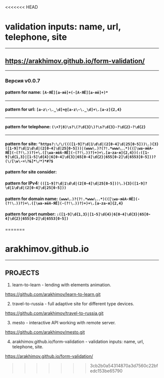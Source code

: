 <<<<<<< HEAD
# validation inputs: name, url, telephone, site
---
## https://arakhimov.github.io/form-validation/
---
### Версия v0.0.7

#### pattern for name: ```[А-ЯЁ][а-яё]+(-[А-ЯЁ][а-яё]+)*```
---
#### pattern for url: ```[a-z\-\._\d]+@[a-z\-\._\d]+\.[a-z]{2,4}```
---
#### pattern for telephone: ```(\+7|8)\s?\(?\d{3}\)?\s?\d{3}-?\d{2}-?\d{2}```
---
#### pattern for site: ```^https?:\/\/((([1-9]?\d|1\d\d|(2[0-4]\d|25[0-5]))\.){3}([1-9]?\d|1\d\d|(2[0-4]\d|25[0-5]))|(www\.)?(?!.*www\..*)(([\wа-яёА-ЯЁ](-(?!\.))?)+\.([\wа-яёА-ЯЁ](-(?!\.))?)+)+\.[a-zа-я]{2,4})(:([1-9]\d{1,3}|[1-5]\d{4}|6[0-4]\d{3}|65[0-4]\d{2}|655[0-2]\d|6553[0-5]))?(\/[\w\-=\?&]*\/*)*#?$```
#### pattern for site consider: 
#### pattern for IPv4: ```(([1-9]?\d|1\d\d|(2[0-4]\d|25[0-5]))\.){3}([1-9]?\d|1\d\d|(2[0-4]\d|25[0-5]))```
#### pattern for domain name: ```(www\.)?(?!.*www\..*)(([\wа-яёА-ЯЁ](-(?!\.))?)+\.([\wа-яёА-ЯЁ](-(?!\.))?)+)+\.[a-zа-я]{2,4}```
#### pattern for port number: ```:([1-9]\d{1,3}|[1-5]\d{4}|6[0-4]\d{3}|65[0-4]\d{2}|655[0-2]\d|6553[0-5])```
=======
# arakhimov.github.io
---
## PROJECTS
1. learn-to-learn - lending with elements animation.

https://github.com/arakhimov/learn-to-learn.git


2. travel-to-russia - full adaptive site for different type devices.

https://github.com/arakhimov/travel-to-russia.git


3. mesto - interactive API working with remote server.

https://github.com/arakhimov/mesto.git


4. arakhimov.github.io/form-validation - validation inputs: name, url, telephone, site.

https://arakhimov.github.io/form-validation/

>>>>>>> 3cb2b0a54314870a3d7560c22bfedc153be65790
